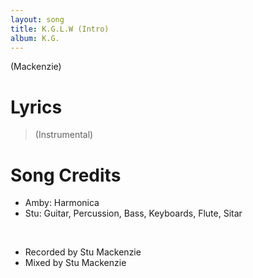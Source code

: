 ```yaml
---
layout: song
title: K.G.L.W (Intro)
album: K.G.
---
```


(Mackenzie)

# Lyrics

> (Instrumental)

# Song Credits

* Amby: Harmonica
* Stu: Guitar, Percussion, Bass, Keyboards, Flute, Sitar
<br>

* Recorded by Stu Mackenzie
* Mixed by Stu Mackenzie
